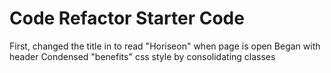 # Code Refactor Starter Code
First, changed the title in <head> to read "Horiseon" when page is open
Began with header
Condensed "benefits" css style by consolidating classes
